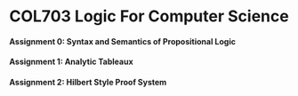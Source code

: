 # COL703 Logic For Computer Science

 #### Assignment 0: Syntax and Semantics of Propositional Logic 
 #### Assignment 1: Analytic Tableaux
 #### Assignment 2: Hilbert Style Proof System
